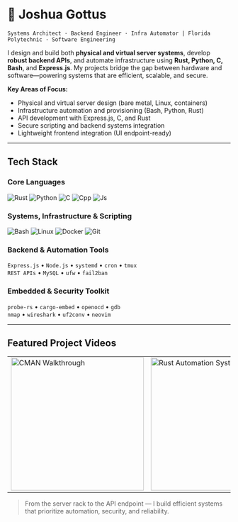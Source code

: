 # 👾 Joshua Gottus
`Systems Architect · Backend Engineer · Infra Automator | Florida Polytechnic · Software Engineering`

I design and build both **physical and virtual server systems**, develop **robust backend APIs**, and automate infrastructure using **Rust, Python, C, Bash**, and **Express.js**. My projects bridge the gap between hardware and software—powering systems that are efficient, scalable, and secure.

**Key Areas of Focus:**
- Physical and virtual server design (bare metal, Linux, containers)
- Infrastructure automation and provisioning (Bash, Python, Rust)
- API development with Express.js, C, and Rust
- Secure scripting and backend systems integration
- Lightweight frontend integration (UI endpoint-ready)

---

## Tech Stack

### Core Languages  
![Rust](https://skillicons.dev/icons?i=rust) ![Python](https://skillicons.dev/icons?i=py) ![C](https://skillicons.dev/icons?i=c) ![Cpp](https://skillicons.dev/icons?i=cpp) ![Js](https://skillicons.dev/icons?i=js)

### Systems, Infrastructure & Scripting  
![Bash](https://skillicons.dev/icons?i=bash) ![Linux](https://skillicons.dev/icons?i=linux) ![Docker](https://skillicons.dev/icons?i=docker) ![Git](https://skillicons.dev/icons?i=git)

### Backend & Automation Tools  
`Express.js` • `Node.js` • `systemd` • `cron` • `tmux`  
`REST APIs` • `MySQL` • `ufw` • `fail2ban`

### Embedded & Security Toolkit  
`probe-rs` • `cargo-embed` • `openocd` • `gdb`  
`nmap` • `wireshark` • `uf2conv` • `neovim`

---

## Featured Project Videos

<table>
  <tr>
    <td>
      <a href="https://www.youtube.com/watch?v=VIDEO_ID_1" target="_blank">
        <img src="https://img.youtube.com/vi/VIDEO_ID_1/hqdefault.jpg" alt="CMAN Walkthrough" width="300"/>
      </a>
    </td>
    <td>
      <a href="https://www.youtube.com/watch?v=VIDEO_ID_2" target="_blank">
        <img src="https://img.youtube.com/vi/VIDEO_ID_2/hqdefault.jpg" alt="Rust Automation System" width="300"/>
      </a>
    </td>
  </tr>
</table>

> From the server rack to the API endpoint — I build efficient systems that prioritize automation, security, and reliability.

<div align="center">

</div>
